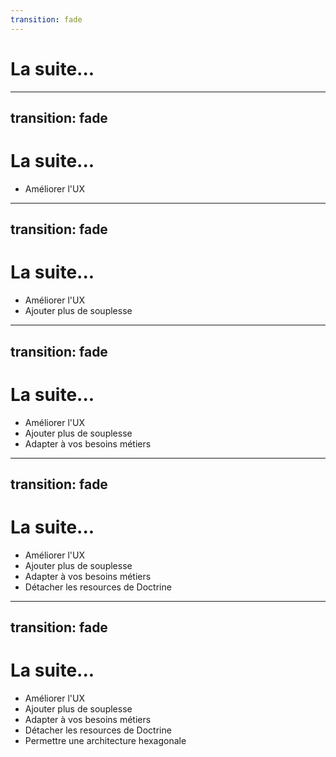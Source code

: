 ```yaml
--- 
transition: fade
---
```


# La suite...

--- 
transition: fade
---

# La suite...

* Améliorer l'UX
 
---
transition: fade
---

# La suite...

* Améliorer l'UX
* Ajouter plus de souplesse

---
transition: fade
---

# La suite...

* Améliorer l'UX
* Ajouter plus de souplesse
* Adapter à vos besoins métiers

---
transition: fade
---

# La suite...

* Améliorer l'UX
* Ajouter plus de souplesse
* Adapter à vos besoins métiers
* Détacher les resources de Doctrine


---
transition: fade
---

# La suite...

* Améliorer l'UX
* Ajouter plus de souplesse
* Adapter à vos besoins métiers
* Détacher les resources de Doctrine
* Permettre une architecture hexagonale
